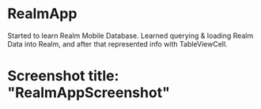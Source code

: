 # RealmApp
Started to learn Realm Mobile Database. Learned querying & loading Realm Data into Realm, and after that represented info with TableViewCell.
# Screenshot title: "RealmAppScreenshot"
